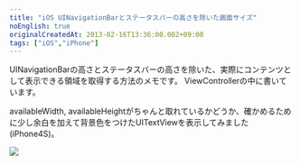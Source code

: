 ```yaml
---
title: "iOS UINavigationBarとステータスバーの高さを除いた画面サイズ"
noEnglish: true
originalCreatedAt: 2013-02-16T13:36:00.002+09:00
tags: ["iOS","iPhone"]
---
```

UINavigationBarの高さとステータスバーの高さを除いた、実際にコンテンツとして表示できる領域を取得する方法のメモです。 ViewControllerの中に書いています。

availableWidth, availableHeightがちゃんと取れているかどうか、確かめるために少し余白を加えて背景色をつけたUITextViewを表示してみました(iPhone4S)。

[![](/img/2013-02-ios-uinavigationbar_1.png)](/img/2013-02-ios-uinavigationbar_1.png)
<!--more-->
